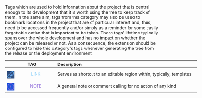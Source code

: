 <!-- markdownlint-disable MD041-->
Tags which are used to hold information about the project that is central enough to its development
that it is worth using the tree to keep track of them. In the same aim, tags from this category may
also be used to bookmark locations in the project that are of particular interest and, thus, need to be
accessed frequently and/or simply as a reminder for some easily forgettable action that is important
to be taken. These tags' lifetime typically spans over the whole development and has no impact on
whether the project can be released or not. As a consequence, the extension should be configured
to hide this category's tags whenever generating the tree from the release or the deployment
environment.

<div class="tag-table helpers">

&nbsp;&nbsp;&nbsp;&nbsp;&nbsp;&nbsp;|&nbsp;&nbsp;&nbsp;&nbsp;&nbsp;&nbsp;&nbsp;&nbsp;TAG&nbsp;&nbsp;&nbsp;&nbsp;&nbsp;&nbsp;&nbsp;&nbsp;&nbsp;&nbsp;&nbsp;&nbsp;&nbsp;&nbsp;&nbsp;  | Description&nbsp;&nbsp;&nbsp;&nbsp;&nbsp;&nbsp;&nbsp;&nbsp;&nbsp;&nbsp;&nbsp;&nbsp;&nbsp;&nbsp;&nbsp;&nbsp;&nbsp;&nbsp;&nbsp;&nbsp;&nbsp;&nbsp;&nbsp;&nbsp;&nbsp;&nbsp;&nbsp;&nbsp;&nbsp;&nbsp;&nbsp;&nbsp;&nbsp;&nbsp;&nbsp;&nbsp;&nbsp;&nbsp;&nbsp;&nbsp;&nbsp;&nbsp;&nbsp;&nbsp;&nbsp;&nbsp;&nbsp;&nbsp;&nbsp;&nbsp;&nbsp;&nbsp;&nbsp;&nbsp;&nbsp;&nbsp;&nbsp;&nbsp;&nbsp;&nbsp;&nbsp;&nbsp;&nbsp;&nbsp;&nbsp;&nbsp;&nbsp;&nbsp;&nbsp;&nbsp;&nbsp;&nbsp;&nbsp;&nbsp;&nbsp;&nbsp;&nbsp;&nbsp;&nbsp;&nbsp;&nbsp;&nbsp;&nbsp;&nbsp;&nbsp;&nbsp;&nbsp;&nbsp;&nbsp;&nbsp;&nbsp;&nbsp;&nbsp;&nbsp;&nbsp;&nbsp;&nbsp;&nbsp;&nbsp;&nbsp;&nbsp;&nbsp;&nbsp;&nbsp;&nbsp;&nbsp;&nbsp;&nbsp;&nbsp;&nbsp; |
:-----:|:----|:----|
<a href="https://primer.style/design/foundations/icons/link-16"  target="_blank"><img class="link-icon" src="/resources/manuals/vscode-custom-features/vsc03-todo-tree/assets/icons/octicons/link.svg" alt="link.svg" title="link-icon: link.svg"/></a>| &nbsp;<a href="https://www.w3schools.com/colors/color_tryit.asp?color=LightSkyBlue" title="LightSkyBlue"><tag class="link-tag">LINK</tag></a> | Serves as shortcut to an editable region within, typically, templates |
<a href="https://primer.style/design/foundations/icons/info-16"  target="_blank"><img class="note-icon" src="/resources/manuals/vscode-custom-features/vsc03-todo-tree/assets/icons/octicons/info.svg" alt="info.svg" title="note-icon: info.svg"/></a>| &nbsp;<a href="https://www.w3schools.com/colors/color_tryit.asp?color=MediumPurple" title="MediumPurple"><tag class="note-tag">NOTE</tag></a>  | A general note or comment calling for no action of any kind     |

</div>

<style>
div.tag-table  {
  font-size: normal;
  min-width: 45em;
}
div.tag-table tag {
  width: 85%;
  padding: 0 .75ex 0 .6ex;
  display: inline-block;
  text-align: center;
}
div.tag-table img {
  height: 24px;
  margin-top: 8px;
}
.link-tag {
 color: rgb(135, 206, 250);
 background-color: none;
}
.link-icon {
  filter: invert(74%) sepia(26%) saturate(1056%) hue-rotate(177deg) brightness(104%) contrast(96%);
}

.note-tag {
 color: rgb(147, 112, 219);
 background-color: none;
}
.note-icon {
  filter: invert(69%) sepia(31%) saturate(7437%) hue-rotate(219deg) brightness(86%) contrast(99%);
}

</style>
<!-- markdownlint-enable MD041-->
